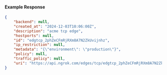 <!-- Code generated for API Clients. DO NOT EDIT. -->

#### Example Response

```json
{
	"backend": null,
	"created_at": "2024-12-03T10:06:00Z",
	"description": "acme tcp edge",
	"hostports": null,
	"id": "edgtcp_2phZeCFmRjRXm8A7N2ZkUvijnhz",
	"ip_restriction": null,
	"metadata": "{\"environment\": \"production\"}",
	"policy": null,
	"traffic_policy": null,
	"uri": "https://api.ngrok.com/edges/tcp/edgtcp_2phZeCFmRjRXm8A7N2ZkUvijnhz"
}
```
